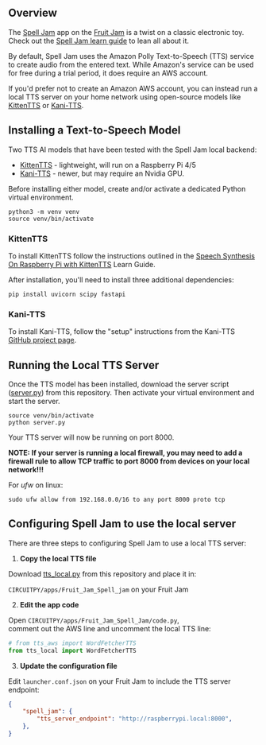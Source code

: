 ## Overview

The [Spell Jam](https://learn.adafruit.com/spell-jam-app-on-fruit-jam/overview) app on the [Fruit Jam](https://www.adafruit.com/product/6200) is a twist on a classic electronic toy. Check out the [Spell Jam learn guide](https://learn.adafruit.com/spell-jam-app-on-fruit-jam/overview) to lean all about it.

By default, Spell Jam uses the Amazon Polly Text-to-Speech (TTS) service to create audio from the entered text. While Amazon's service can be used for free during a trial period, it does require an AWS account.

If you'd prefer not to create an Amazon AWS account, you can instead run a local TTS server on your home network using open-source models like [KittenTTS](https://github.com/KittenML/KittenTTS) or [Kani-TTS](https://github.com/nineninesix-ai/kani-tts).

## Installing a Text-to-Speech Model

Two TTS AI models that have been tested with the Spell Jam local backend:

- [KittenTTS](https://github.com/KittenML/KittenTTS) - lightweight, will run on a Raspberry Pi 4/5  
- [Kani-TTS](https://github.com/nineninesix-ai/kani-tts)  - newer, but may require an Nvidia GPU.

Before installing either model, create and/or activate a dedicated Python virtual environment.
```
python3 -m venv venv
source venv/bin/activate
```
### KittenTTS

To install KittenTTS follow the instructions outlined in the [Speech Synthesis On Raspberry Pi with KittenTTS](https://learn.adafruit.com/speech-synthesis-on-raspberry-pi-with-kittentts/kittentts-setup) Learn Guide.

After installation, you'll need to install three additional dependencies:  
```
pip install uvicorn scipy fastapi
```
### Kani-TTS

To install Kani-TTS, follow the "setup" instructions from the Kani-TTS [GitHub project page](https://github.com/nineninesix-ai/kani-tts).

## Running the Local TTS Server

Once the TTS model has been installed, download the server script ([server.py](https://github.com/RetiredWizard/Fruit_Jam_Spell_Jam_localTTS/blob/main/server.py)) from this repository. Then activate your virtual environment and start the server.
```
source venv/bin/activate
python server.py
```
Your TTS server will now be running on port 8000.  

**NOTE: If your server is running a local firewall, you may need to add a firewall rule to allow TCP traffic to port 8000 from devices on your local network!!!**  

For *ufw* on linux:  
```
sudo ufw allow from 192.168.0.0/16 to any port 8000 proto tcp
```

## Configuring Spell Jam to use the local server

There are three steps to configuring Spell Jam to use a local TTS server:

1. **Copy the local TTS file**

Download [tts_local.py](https://github.com/RetiredWizard/Fruit_Jam_Spell_Jam_localTTS/blob/main/tts_local.py) from this repository and place it in:  

`CIRCUITPY/apps/Fruit_Jam_Spell_jam` on your Fruit Jam

2. **Edit the app code**

Open `CIRCUITPY/apps/Fruit_Jam_Spell_Jam/code.py`,  
comment out the AWS line and uncomment the local TTS line:  
```py
# from tts_aws import WordFetcherTTS
from tts_local import WordFetcherTTS
```
3. **Update the configuration file**

Edit `launcher.conf.json` on your Fruit Jam to include the TTS server endpoint:  
```json
{
    "spell_jam": {
        "tts_server_endpoint": "http://raspberrypi.local:8000",
    },
}
```
